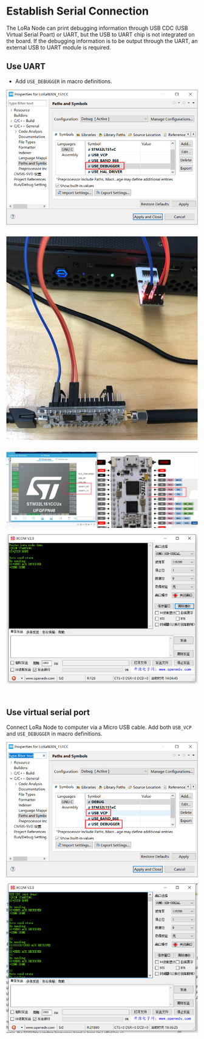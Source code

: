 # Establish Serial Connection

The LoRa Node can print debugging information through USB CDC (USB Virtual Serial Poart) or UART, but the USB to UART chip is not integrated on the board. If the debugging information is to be output through the UART, an external USB to UART module is required.

## Use UART

- Add `USE_DEBUGGER` in macro definitions.

![](img/establish_serial_connection/04.png)

```Tip:: The LoRa Node and USB-UART module are connect as below *(if the LoRa Node is powered via USB or battery, the UART mode's 3.3 / 5V pin do not need connect, just need TXD, RXD, GND).

```

![](img/establish_serial_connection/01.png)

```Tip:: When using UART, the TX and RX pins used in the program should be corresponding to the TX and RX pins on the board.In the routine we provide,we use TX-PA9,RX-PA10.Therefore, TX of UART module should be connected to TX(PA9） of board,RX of UART module should be connected to RX(PA10） of board.

```

![](img/establish_serial_connection/06.png)

![](img/establish_serial_connection/02.png)

&nbsp;

## Use virtual serial port

Connect LoRa Node to computer via a Micro USB cable. Add both `USB_VCP` and `USE_DEBUGGER`  in macro definitions.

![](img/establish_serial_connection/05.png)

![](img/establish_serial_connection/03.png)